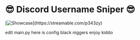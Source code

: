 # 😎 Discord Username Sniper 😎
[![Showcase]([https://i.stack.imgur.com/Vp2cE.png](https://streamable.com/p343zy))](https://streamable.com/p343zy)

edit main.py here is config black niggers enjoy kiddo
